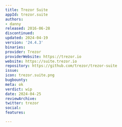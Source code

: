 ```yaml
---
title: Trezor Suite
appId: trezor.suite
authors:
- danny
released: 2016-06-28
discontinued: 
updated: 2024-04-19
version: '24.4.3'
binaries: 
provider: Trezor
providerWebsite: https://trezor.io
website: https://suite.trezor.io
repository: https://github.com/trezor/trezor-suite
issue: 
icon: trezor.suite.png
bugbounty: 
meta: ok
verdict: wip
date: 2024-04-25
reviewArchive: 
twitter: trezor
social: 
features: 

---
```


